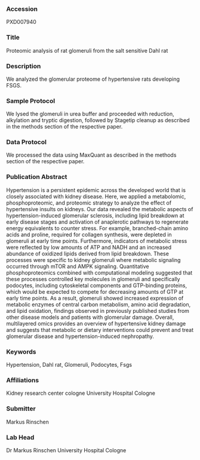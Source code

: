 ### Accession
PXD007940

### Title
Proteomic analysis of rat glomeruli from the salt sensitive Dahl rat

### Description
We analyzed the glomerular proteome of hypertensive rats developing FSGS.

### Sample Protocol
We lysed the glomeruli in urea buffer and proceeded with reduction, alkylation and tryptic digestion, followed by Stagetip cleanup as described in the methods section of the respective paper.

### Data Protocol
We processed the data using MaxQuant as described in the methods section of the respective paper.

### Publication Abstract
Hypertension is a persistent epidemic across the developed world that is closely associated with kidney disease. Here, we applied a metabolomic, phosphoproteomic, and proteomic strategy to analyze the effect of hypertensive insults on kidneys. Our data revealed the metabolic aspects of hypertension-induced glomerular sclerosis, including lipid breakdown at early disease stages and activation of anaplerotic pathways to regenerate energy equivalents to counter stress. For example, branched-chain amino acids and proline, required for collagen synthesis, were depleted in glomeruli at early time points. Furthermore, indicators of metabolic stress were reflected by low amounts of ATP and NADH and an increased abundance of oxidized lipids derived from lipid breakdown. These processes were specific to kidney glomeruli where metabolic signaling occurred through mTOR and AMPK signaling. Quantitative phosphoproteomics combined with computational modeling suggested that these processes controlled key molecules in glomeruli and specifically podocytes, including cytoskeletal components and GTP-binding proteins, which would be expected to compete for decreasing amounts of GTP at early time points. As a result, glomeruli showed increased expression of metabolic enzymes of central carbon metabolism, amino acid degradation, and lipid oxidation, findings observed in previously published studies from other disease models and patients with glomerular damage. Overall, multilayered omics provides an overview of hypertensive kidney damage and suggests that metabolic or dietary interventions could prevent and treat glomerular disease and hypertension-induced nephropathy.

### Keywords
Hypertension, Dahl rat, Glomeruli, Podocytes, Fsgs

### Affiliations
Kidney research center cologne
University Hospital Cologne

### Submitter
Markus Rinschen

### Lab Head
Dr Markus Rinschen
University Hospital Cologne



